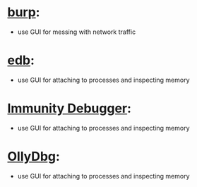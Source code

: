 # [burp](https://web.archive.org/web/20191124143103/https://portswigger.net/burp/documentation):
  * use GUI for messing with network traffic

# [edb](https://tools.kali.org/reverse-engineering/edb-debugger):
  * use GUI for attaching to processes and inspecting memory

# [Immunity Debugger](https://www.immunityinc.com/products/debugger/):
  * use GUI for attaching to processes and inspecting memory

# [OllyDbg](http://www.ollydbg.de/):
  * use GUI for attaching to processes and inspecting memory
